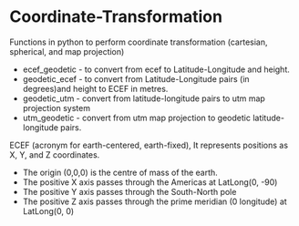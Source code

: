 # Coordinate-Transformation
Functions in python to perform coordinate transformation (cartesian, spherical, and map projection)
- ecef_geodetic - to convert from ecef to Latitude-Longitude and height.
- geodetic_ecef - to convert from Latitude-Longitude pairs (in degrees)and height to ECEF in metres.
- geodetic_utm - convert from latitude-longitude pairs to utm map projection system
- utm_geodetic -  convert from utm map projection to geodetic latitude-longitude pairs.

ECEF (acronym for earth-centered, earth-fixed), It represents positions as X, Y, and Z coordinates.
- The origin (0,0,0) is the centre of mass of the earth.
- The positive X axis passes through the Americas at LatLong(0, -90)
- The positive Y axis passes through the South-North pole
- The positive Z axis passes through the prime meridian (0 longitude) at LatLong(0, 0)
